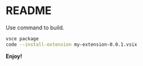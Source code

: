 # README
Use command to build.
```bash
vsce package
code --install-extension my-extension-0.0.1.vsix
```
**Enjoy!**
